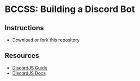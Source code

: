 # BCCSS: Building a Discord Bot

## Instructions
* Download or fork this repository

## Resources
* [DiscordJS Guide](https://discordjs.guide/)
* [DiscordJS Docs](https://discord.js.org/#/docs/main/stable/general/welcome)
